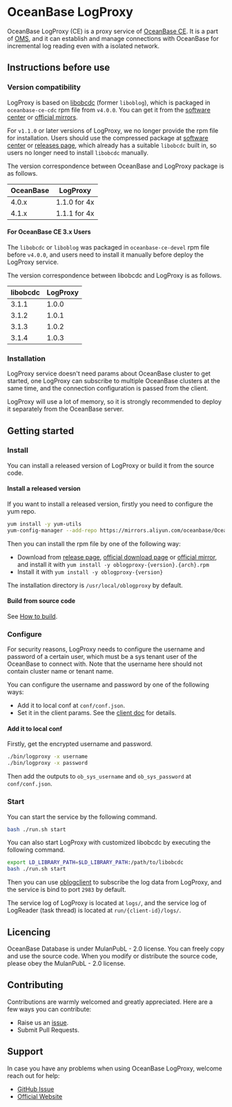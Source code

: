 # OceanBase LogProxy

OceanBase LogProxy (CE) is a proxy service of [OceanBase CE](https://github.com/oceanbase/oceanbase). It is a part of [OMS](https://www.oceanbase.com/product/oms), and it can establish and manage connections with OceanBase for incremental log reading even with a isolated network.

## Instructions before use

### Version compatibility

LogProxy is based on [libobcdc](https://github.com/oceanbase/oceanbase/tree/master/src/logservice/libobcdc) (former `liboblog`), which is packaged in `oceanbase-ce-cdc` rpm file from `v4.0.0`. You can get it from the [software center](https://www.oceanbase.com/softwarecenter) or [official mirrors](https://mirrors.aliyun.com/oceanbase/community/stable/el/).

For `v1.1.0` or later versions of LogProxy, we no longer provide the rpm file for installation. Users should use the compressed package at [software center](https://www.oceanbase.com/softwarecenter) or [releases page](https://github.com/oceanbase/oblogproxy/releases), which already has a suitable `libobcdc` built in, so users no longer need to install `libobcdc` manually.

The version correspondence between OceanBase and LogProxy package is as follows.

| OceanBase | LogProxy     |
|-----------|--------------|
| 4.0.x     | 1.1.0 for 4x |
| 4.1.x     | 1.1.1 for 4x |

#### For OceanBase CE 3.x Users

The `libobcdc` or `liboblog` was packaged in `oceanbase-ce-devel` rpm file before `v4.0.0`, and users need to install it manually before deploy the LogProxy service.

The version correspondence between libobcdc and LogProxy is as follows.

| libobcdc | LogProxy |
|----------|----------|
| 3.1.1    | 1.0.0    |
| 3.1.2    | 1.0.1    |
| 3.1.3    | 1.0.2    |
| 3.1.4    | 1.0.3    |

### Installation

LogProxy service doesn't need params about OceanBase cluster to get started, one LogProxy can subscribe to multiple OceanBase clusters at the same time, and the connection configuration is passed from the client.

LogProxy will use a lot of memory, so it is strongly recommended to deploy it separately from the OceanBase server.

## Getting started

### Install

You can install a released version of LogProxy or build it from the source code.

#### Install a released version

If you want to install a released version, firstly you need to configure the yum repo.

```bash
yum install -y yum-utils
yum-config-manager --add-repo https://mirrors.aliyun.com/oceanbase/OceanBase.repo
```

Then you can install the rpm file by one of the following way:
  + Download from [release page](https://github.com/oceanbase/oblogproxy/releases), [official download page](https://open.oceanbase.com/softwareCenter/community) or [official mirror](https://mirrors.aliyun.com/oceanbase/community/stable/el/), and install it with `yum install -y oblogproxy-{version}.{arch}.rpm`
  + Install it with `yum install -y oblogproxy-{version}`

The installation directory is `/usr/local/oblogproxy` by default.

#### Build from source code

See [How to build](docs/build.md).

### Configure

For security reasons, LogProxy needs to configure the username and password of a certain user, which must be a sys tenant user of the OceanBase to connect with. Note that the username here should not contain cluster name or tenant name.

You can configure the username and password by one of the following ways:
- Add it to local conf at `conf/conf.json`.
- Set it in the client params. See the [client doc](https://github.com/oceanbase/oblogclient/blob/master/docs/quickstart/logproxy-client-tutorial.md) for details.

#### Add it to local conf

Firstly, get the encrypted username and password.

```bash
./bin/logproxy -x username
./bin/logproxy -x password
```

Then add the outputs to `ob_sys_username` and `ob_sys_password` at `conf/conf.json`.

### Start

You can start the service by the following command.

```bash
bash ./run.sh start
```

You can also start LogProxy with customized libobcdc by executing the following command.

```bash
export LD_LIBRARY_PATH=$LD_LIBRARY_PATH:/path/to/libobcdc
bash ./run.sh start
```

Then you can use [oblogclient](https://github.com/oceanbase/oblogclient) to subscribe the log data from LogProxy, and the service is bind to port `2983` by default. 

The service log of LogProxy is located at `logs/`, and the service log of LogReader (task thread) is located at `run/{client-id}/logs/`.

## Licencing

OceanBase Database is under MulanPubL - 2.0 license. You can freely copy and use the source code. When you modify or distribute the source code, please obey the MulanPubL - 2.0 license.

## Contributing

Contributions are warmly welcomed and greatly appreciated. Here are a few ways you can contribute:
- Raise us an [issue](https://github.com/oceanbase/oblogproxy/issues).
- Submit Pull Requests. 

## Support

In case you have any problems when using OceanBase LogProxy, welcome reach out for help:
- [GitHub Issue](https://github.com/oceanbase/oblogproxy/issues)
- [Official Website](https://open.oceanbase.com/)
